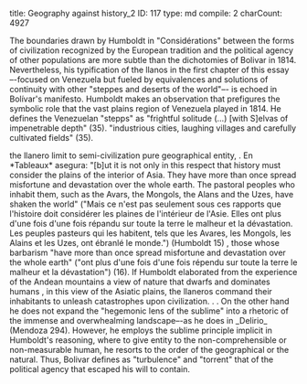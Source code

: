 title:          Geography against history_2
ID:             117
type:           md
compile:        2
charCount:      4927



The boundaries drawn by Humboldt in "Considérations" between the forms of civilization recognized by the European tradition and the political agency of other populations are more subtle than the dichotomies of Bolivar in 1814. Nevertheless, his typification of the llanos in the first chapter of this essay –-focused on Venezuela but fueled by equivalences and solutions of continuity with other "steppes and deserts of the world"–- is echoed in Bolívar's manifesto. <!-- Esto es especialmente evidente cuando --->Humboldt makes an observation that prefigures the symbolic role that the vast plains region of Venezuela played in 1814. He defines the Venezuelan "stepps" as "frightful solitude (…) [with S]elvas of impenetrable depth" (35). <!-- Y atribuye a esta "profundidad impenerable" la agencia apara formar una frontera exterior, al sur de --> "industrious cities, laughing villages and carefully cultivated fields" (35). <!--En 1814 esa noción de frontera exterior se reafirmó y se redefinió al tiempo que se desbordaba. Pero no se reafirmó y desbordó por las cualidades inmanentes a la geografía que Humboldt señalaba, sino porque, sobre su tejido social, se formó the "devouring anarchy" of Boves' popular rebellion that frustrated Bolivar's republic project.-->   <!-- No fueron "[t]he plains of southern America" las que sirvieron como "limit to the semi-civilization imported from Europe" (Humboldt 34-35): fueron sus habitantes, los llaneros, a quienes Bolívar tipificó como bestias-hermanos, y a quienes Humboldt describió en *Voyage* como  [descripción de los llaneros]. -->

<!-- Pero en el régimen trópico de Humboldt,-->the llanero limit to semi-civilization <!-- se organiza el espacio como una--> pure geographical entity, <!--sin human agency, incluso cuando se trata de fenómenos explícitamente históricos, políticos y militares-->. En *Tableaux* asegura: "[b]ut it is not only in this respect that history must consider the plains of the interior of Asia. They have more than once spread misfortune and devastation over the whole earth. The pastoral peoples who inhabit them, such as the Avars, the Mongols, the Alans and the Uzes, have shaken the world" ("Mais ce n'est pas seulement sous ces rapports que l'histoire doit considérer les plaines de l'intérieur de l'Asie. Elles ont plus d'une fois d'une fois répandu sur toute la terre le malheur et la dévastation. Les peuples pasteurs qui les habitent, tels que les Avares, les Mongols, les Alains et les Uzes, ont ébranlé le monde.") (Humboldt 15) <!--Para Humboldt, lo que "la historia debe considerar" es la acción de los llanos y no la acción de los llaneros, que con mucha suerte pueden considerarse asimilados metonímicamente a lugar que habitaban. Son los llanos, y no los llaneros-->, those whose barbarism "have more than once spread misfortune and devastation over the whole earth" ("ont plus d'une fois d'une fois répendu sur toute la terre le malheur et la dévastation") (16).  If Humboldt elaborated from the experience of the Andean mountains a view of nature that dwarfs and dominates humans <!-- (Mary Louise Pratt quoted by Mendoza)-->, in this view of the Asiatic plains, the llaneros command their inhabitants to unleash catastrophes upon civilization. <!--La agencia de esos pueblos *no* pertenece a la historia y al "globe". Pertenece en todo caso a la geografía, y a lo que Chakrabarty caracteriza como lo "planetario": [definición] [nota]-->.

<!-- La rebelión popular de 1814 redefinió claramente el límite que la dicotomía llanos-civilización establecía, como un problema político, ya no entre hombres y naturaleza sino entre facciones de humanos. Fue, además, un problema que contribuyó a redefinir por completo la geopolítica bolivariana, y que desató la serie de acontecimientos que el Reader condensa en la imagen de un ejército haitiano cruzando los andes [ referencias: Juan Bosh, ¿Germán Carrera Damas?, ¿Laureano Vallenilla Lanz?, ¿quién más?] . Sin embargo, este régimen trópico es inmune a la evidencia de los acontecimientos históricos. No importa si fueron los llaneros venezolanos que destruyeron la república blanco-criolla en 1814, o los mongoles quienes conquistaron Eurasia en el siglo [XVI] : la metonimia de lo sublime atribuye a los llanos las acciones de sus habitantes. Por eso en el *Manifiesto*, Bolívar sigue convocando la reducción a naturaleza de la facción contraria, al tiempo que la reconoce como par -->. On the other hand he does not expand the "hegemonic lens of the sublime" into a rhetoric of the immense and overwhealming landscape–-as he does in _Delirio_ (Mendoza 294). However, he employs the sublime principle implicit in Humboldt's reasoning, where to give entity to the non-comprehensible or non-measurable human, he resorts to the order of the geographical or the natural. Thus, Bolivar defines as "turbulence" and "torrent" that of the political agency that escaped his will to contain. 
